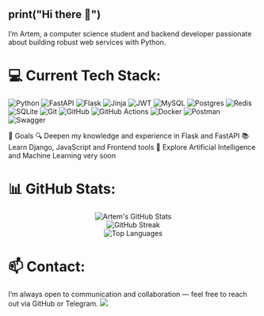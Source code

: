 ## print("Hi there 👋")
I’m Artem, a computer science student and backend developer passionate about building robust web services with Python.

# 💻 Current Tech Stack:
![Python](https://img.shields.io/badge/python-3670A0?style=for-the-badge&logo=python&logoColor=ffdd54) ![FastAPI](https://img.shields.io/badge/FastAPI-005571?style=for-the-badge&logo=fastapi) ![Flask](https://img.shields.io/badge/flask-%23000.svg?style=for-the-badge&logo=flask&logoColor=white) ![Jinja](https://img.shields.io/badge/jinja-white.svg?style=for-the-badge&logo=jinja&logoColor=black) ![JWT](https://img.shields.io/badge/JWT-black?style=for-the-badge&logo=JSON%20web%20tokens) ![MySQL](https://img.shields.io/badge/mysql-4479A1.svg?style=for-the-badge&logo=mysql&logoColor=white) ![Postgres](https://img.shields.io/badge/postgres-%23316192.svg?style=for-the-badge&logo=postgresql&logoColor=white) ![Redis](https://img.shields.io/badge/redis-%23DD0031.svg?style=for-the-badge&logo=redis&logoColor=white) ![SQLite](https://img.shields.io/badge/sqlite-%2307405e.svg?style=for-the-badge&logo=sqlite&logoColor=white) ![Git](https://img.shields.io/badge/git-%23F05033.svg?style=for-the-badge&logo=git&logoColor=white) ![GitHub](https://img.shields.io/badge/github-%23121011.svg?style=for-the-badge&logo=github&logoColor=white) ![GitHub Actions](https://img.shields.io/badge/github%20actions-%232671E5.svg?style=for-the-badge&logo=githubactions&logoColor=white) ![Docker](https://img.shields.io/badge/docker-%230db7ed.svg?style=for-the-badge&logo=docker&logoColor=white) ![Postman](https://img.shields.io/badge/Postman-FF6C37?style=for-the-badge&logo=postman&logoColor=white) ![Swagger](https://img.shields.io/badge/-Swagger-%23Clojure?style=for-the-badge&logo=swagger&logoColor=white)

🎯 Goals
    🔍 Deepen my knowledge and experience in Flask and FastAPI
    📚 Learn Django, JavaScript and Frontend tools
    🤖 Explore Artificial Intelligence and Machine Learning very soon

# 📊 GitHub Stats:
<div align="center"> <img src="https://github-readme-stats.vercel.app/api?username=tmchhhhhhhhhhhhh&theme=dark&show_icons=true" alt="Artem's GitHub Stats" /><br/> <img src="https://nirzak-streak-stats.vercel.app/?user=tmchhhhhhhhhhhhh&theme=dark" alt="GitHub Streak" /><br/> <img src="https://github-readme-stats.vercel.app/api/top-langs/?username=tmchhhhhhhhhhhhh&theme=dark&layout=compact" alt="Top Languages" /> </div>

# 📫 Contact: 
I’m always open to communication and collaboration — feel free to reach out via GitHub or Telegram.
![](https://t.me/tmchh)<br/>
